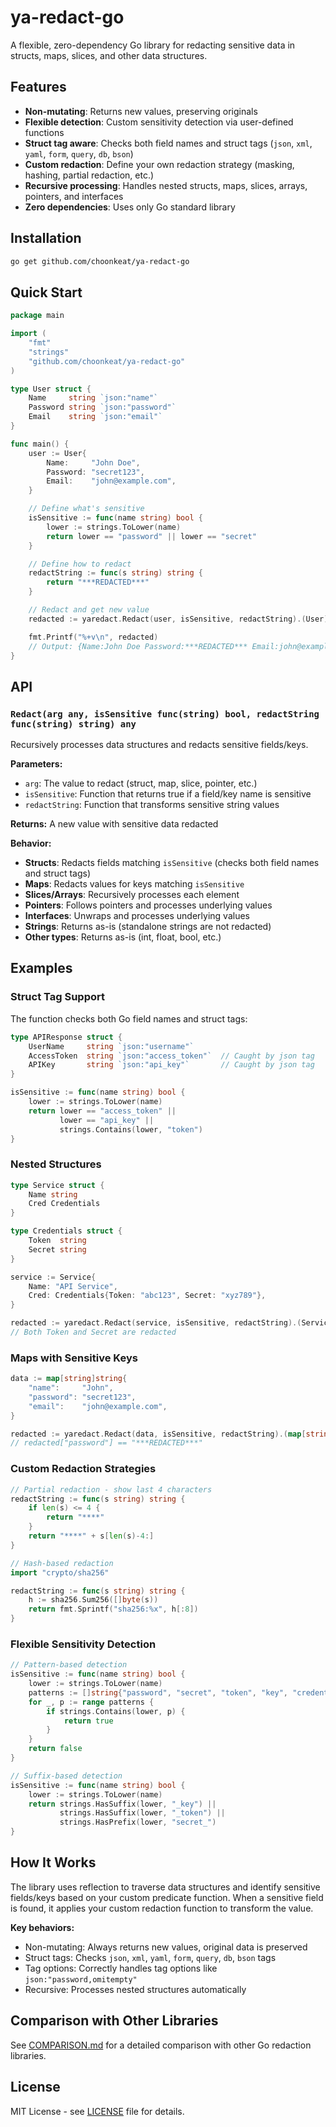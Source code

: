 # ya-redact-go

A flexible, zero-dependency Go library for redacting sensitive data in structs, maps, slices, and other data structures.

## Features

- **Non-mutating**: Returns new values, preserving originals
- **Flexible detection**: Custom sensitivity detection via user-defined functions
- **Struct tag aware**: Checks both field names and struct tags (`json`, `xml`, `yaml`, `form`, `query`, `db`, `bson`)
- **Custom redaction**: Define your own redaction strategy (masking, hashing, partial redaction, etc.)
- **Recursive processing**: Handles nested structs, maps, slices, arrays, pointers, and interfaces
- **Zero dependencies**: Uses only Go standard library

## Installation

```bash
go get github.com/choonkeat/ya-redact-go
```

## Quick Start

```go
package main

import (
    "fmt"
    "strings"
    "github.com/choonkeat/ya-redact-go"
)

type User struct {
    Name     string `json:"name"`
    Password string `json:"password"`
    Email    string `json:"email"`
}

func main() {
    user := User{
        Name:     "John Doe",
        Password: "secret123",
        Email:    "john@example.com",
    }

    // Define what's sensitive
    isSensitive := func(name string) bool {
        lower := strings.ToLower(name)
        return lower == "password" || lower == "secret"
    }

    // Define how to redact
    redactString := func(s string) string {
        return "***REDACTED***"
    }

    // Redact and get new value
    redacted := yaredact.Redact(user, isSensitive, redactString).(User)

    fmt.Printf("%+v\n", redacted)
    // Output: {Name:John Doe Password:***REDACTED*** Email:john@example.com}
}
```

## API

### `Redact(arg any, isSensitive func(string) bool, redactString func(string) string) any`

Recursively processes data structures and redacts sensitive fields/keys.

**Parameters:**
- `arg`: The value to redact (struct, map, slice, pointer, etc.)
- `isSensitive`: Function that returns true if a field/key name is sensitive
- `redactString`: Function that transforms sensitive string values

**Returns:** A new value with sensitive data redacted

**Behavior:**
- **Structs**: Redacts fields matching `isSensitive` (checks both field names and struct tags)
- **Maps**: Redacts values for keys matching `isSensitive`
- **Slices/Arrays**: Recursively processes each element
- **Pointers**: Follows pointers and processes underlying values
- **Interfaces**: Unwraps and processes underlying values
- **Strings**: Returns as-is (standalone strings are not redacted)
- **Other types**: Returns as-is (int, float, bool, etc.)

## Examples

### Struct Tag Support

The function checks both Go field names and struct tags:

```go
type APIResponse struct {
    UserName     string `json:"username"`
    AccessToken  string `json:"access_token"`  // Caught by json tag
    APIKey       string `json:"api_key"`       // Caught by json tag
}

isSensitive := func(name string) bool {
    lower := strings.ToLower(name)
    return lower == "access_token" ||
           lower == "api_key" ||
           strings.Contains(lower, "token")
}
```

### Nested Structures

```go
type Service struct {
    Name string
    Cred Credentials
}

type Credentials struct {
    Token  string
    Secret string
}

service := Service{
    Name: "API Service",
    Cred: Credentials{Token: "abc123", Secret: "xyz789"},
}

redacted := yaredact.Redact(service, isSensitive, redactString).(Service)
// Both Token and Secret are redacted
```

### Maps with Sensitive Keys

```go
data := map[string]string{
    "name":     "John",
    "password": "secret123",
    "email":    "john@example.com",
}

redacted := yaredact.Redact(data, isSensitive, redactString).(map[string]string)
// redacted["password"] == "***REDACTED***"
```

### Custom Redaction Strategies

```go
// Partial redaction - show last 4 characters
redactString := func(s string) string {
    if len(s) <= 4 {
        return "****"
    }
    return "****" + s[len(s)-4:]
}

// Hash-based redaction
import "crypto/sha256"

redactString := func(s string) string {
    h := sha256.Sum256([]byte(s))
    return fmt.Sprintf("sha256:%x", h[:8])
}
```

### Flexible Sensitivity Detection

```go
// Pattern-based detection
isSensitive := func(name string) bool {
    lower := strings.ToLower(name)
    patterns := []string{"password", "secret", "token", "key", "credential"}
    for _, p := range patterns {
        if strings.Contains(lower, p) {
            return true
        }
    }
    return false
}

// Suffix-based detection
isSensitive := func(name string) bool {
    lower := strings.ToLower(name)
    return strings.HasSuffix(lower, "_key") ||
           strings.HasSuffix(lower, "_token") ||
           strings.HasPrefix(lower, "secret_")
}
```

## How It Works

The library uses reflection to traverse data structures and identify sensitive fields/keys based on your custom predicate function. When a sensitive field is found, it applies your custom redaction function to transform the value.

**Key behaviors:**
- Non-mutating: Always returns new values, original data is preserved
- Struct tags: Checks `json`, `xml`, `yaml`, `form`, `query`, `db`, `bson` tags
- Tag options: Correctly handles tag options like `json:"password,omitempty"`
- Recursive: Processes nested structures automatically

## Comparison with Other Libraries

See [COMPARISON.md](COMPARISON.md) for a detailed comparison with other Go redaction libraries.

## License

MIT License - see [LICENSE](LICENSE) file for details.
